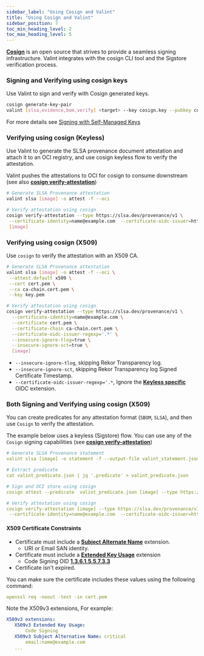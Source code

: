 ```yaml
---
sidebar_label: "Using Cosign and Valint"
title: "Using Cosign and Valint"
sidebar_position: 7
toc_min_heading_level: 2
toc_max_heading_level: 5
---
```


**[Cosign](https://github.com/sigstore/cosign)** is an open source that strives to provide a seamless signing infrastructure. Valint integrates with the cosign CLI tool and the Sigstore verification process.

### Signing and Verifying using cosign keys

Use Valint to sign and verify with Cosign generated keys.

```bash
cosign generate-key-pair
valint [slsa,evidence,bom,verify] <target> --key cosign.key --pubkey cosign.pub --pass <key_pass>
```

For more details see [Signing with Self-Managed Keys](https://docs.sigstore.dev/key_management/signing_with_self-managed_keys/)

### Verifying using cosign (Keyless)

Use Valint to generate the SLSA provenance document attestation and attach it to an OCI registry, and use cosign keyless flow to verify the attestation.

Valint pushes the attestations to OCI for cosign to consume downstream (see also **[cosign verify-attestation](https://docs.sigstore.dev/cosign/verify/)**)

```bash
# Generate SLSA Provenance attestation
valint slsa [image] -o attest -f --oci

# Verify attestation using cosign
cosign verify-attestation --type https://slsa.dev/provenance/v1 \
 --certificate-identity=name@example.com  --certificate-oidc-issuer=https://accounts.example.com \
 [image]
```

### Verifying using cosign (X509)

Use `cosign` to verify the attestation with an X509 CA.

```bash
# Generate SLSA Provenance attestation
valint slsa [image] -o attest -f --oci \
 --attest.default x509 \
 --cert cert.pem \
 --ca ca-chain.cert.pem \
 --key key.pem

# Verify attestation using cosign
cosign verify-attestation --type https://slsa.dev/provenance/v1 \
  --certificate-identity=name@example.com \
  --certificate cert.pem \
  --certificate-chain ca-chain.cert.pem \
  --certificate-oidc-issuer-regexp='.*' \
  --insecure-ignore-tlog=true \
  --insecure-ignore-sct=true \
  [image]
```

* `--insecure-ignore-tlog`, skipping Rekor Transparency log.
* `--insecure-ignore-sct`, skipping Rekor Transparency log Signed Certificate Timestamp.
* `--certificate-oidc-issuer-regexp='.*`, Ignore the **[Keyless specific](https://github.com/sigstore/fulcio/blob/main/docs/oid-info.md)** OIDC extension.

### Both Signing and Verifying using cosign (X509)

You can create predicates for any attestation format (`SBOM`, `SLSA`), and then use `Cosign` to verify the attestation.

The example below uses a keyless (Sigstore) flow. You can use any of the `Cosign` signing capabilities (see **[cosign verify-attestation](https://docs.sigstore.dev/cosign/verify/)**)

```yaml
# Generate SLSA Provenance statement
valint slsa [image] -o statement -f --output-file valint_statement.json

# Extract predicate
cat valint_predicate.json | jq '.predicate' > valint_predicate.json

# Sign and OCI store using cosign
cosign attest --predicate  valint_predicate.json [image] --type https://slsa.dev/provenance/v1

# Verify attestation using cosign
cosign verify-attestation [image] --type https://slsa.dev/provenance/v1 \
 --certificate-identity=name@example.com  --certificate-oidc-issuer=https://accounts.example.com
```

#### X509 Certificate Constraints​

* Certificate must include a **[Subject Alternate Name](https://datatracker.ietf.org/doc/html/rfc5280#section-4.2.1.6)** extension.
    * URI or Email SAN identity.
* Certificate must include a **[Extended Key Usage](https://datatracker.ietf.org/doc/html/rfc9336)** extension
    * Code Signing OID **[1.3.6.1.5.5.7.3.3](https://oidref.com/1.3.6.1.5.5.7.3.3)**
* Certificate isn't expired.

You can make sure the certificate includes these values using the following command:
```yaml
openssl req -noout -text -in cert.pem
```

Note the X509v3 extensions, For example:
```yaml
X509v3 extensions:
   X509v3 Extended Key Usage:
       Code Signing
   X509v3 Subject Alternative Name: critical
       email:name@example.com
   ...
```


